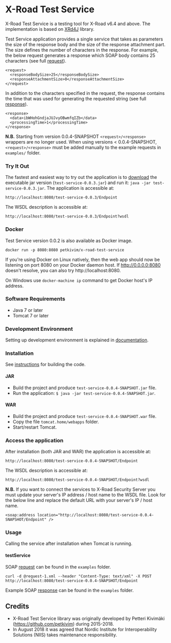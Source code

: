 # X-Road Test Service

X-Road Test Service is a testing tool for X-Road v6.4 and above. The implementation is based on [XRd4J](https://github.com/nordic-institute/xrd4j) library. 

Test Service application provides a single service that takes as parameters the size of the response body and the size of the response attachment part. The size defines the number of characters in the response. For example, the below request generates a response which SOAP body contains 25 characters (see full [request](https://github.com/nordic-institute/x-road-test-service/blob/master/examples/request-1.xml)).

```
<request>
  <responseBodySize>25</responseBodySize>
  <responseAttachmentSize>0</responseAttachmentSize>
</request>
```

In addition to the characters specified in the request, the response contains the time that was used for generating the requested string  (see full [response](https://github.com/nordic-institute/x-road-test-service/blob/master/examples/response-1.xml)).

```
<response>
  <data>ibWHohGndjaJUJvyOBwmfqIZb</data>
  <processingTime>1</processingTime>
</response>
```

**N.B.** Starting from version 0.0.4-SNAPSHOT `<request>/<response>` wrappers are no longer used. When using versions < 0.0.4-SNAPSHOT, `<request>/<response>` must be added manually to the example requests in `examples/` folder.

### Try It Out

The fastest and easiest way to try out the application is to [download](https://github.com/petkivim/x-road-test-service/releases/download/v0.0.3/test-service-0.0.3.jar) the executable jar version (```test-service-0.0.3.jar```) and run it: ```java -jar test-service-0.0.3.jar```. The application is accessible at:

```
http://localhost:8080/test-service-0.0.3/Endpoint
```

The WSDL description is accessible at:

```
http://localhost:8080/test-service-0.0.3/Endpoint?wsdl
```

### Docker

Test Service version 0.0.2 is also available as Docker image.

```
docker run -p 8080:8080 petkivim/x-road-test-service
```

If you're using Docker on Linux natively, then the web app should now be listening on port 8080 on your Docker daemon host. If http://0.0.0.0:8080 doesn't resolve, you can also try http://localhost:8080.

On Windows use ```docker-machine ip``` command to get Docker host's IP address.

### Software Requirements

* Java 7 or later
* Tomcat 7 or later

### Development Environment

Setting up development environment is explained in [documentation](documentation/Setting-up-Development-Environment.md).

### Installation

See [instructions](documentation/Building-the-Code.md) for building the code.

#### JAR

* Build the project and produce ```test-service-0.0.4-SNAPSHOT.jar``` file.
* Run the application: ```$ java -jar test-service-0.0.4-SNAPSHOT.jar```.

#### WAR

* Build the project and produce ```test-service-0.0.4-SNAPSHOT.war``` file.
* Copy the file ```tomcat.home/webapps``` folder.
* Start/restart Tomcat.

### Access the application

After installation (both JAR and WAR) the application is accessible at:

```
http://localhost:8080/test-service-0.0.4-SNAPSHOT/Endpoint
```

The WSDL description is accessible at:

```
http://localhost:8080/test-service-0.0.4-SNAPSHOT/Endpoint?wsdl
```

**N.B.** If you want to connect the services to X-Road Security Server you must update your server's IP address / host name to the WSDL file. Look for the below line and replace the default URL with your server's IP / host name.

```
<soap:address location="http://localhost:8080/test-service-0.0.4-SNAPSHOT/Endpoint" />
```

### Usage

Calling the service after installation when Tomcat is running.

#### testService

SOAP [request](https://github.com/nordic-institute/x-road-test-service/blob/master/examples/request-1.xml) can be found in the ```examples``` folder.

```
curl -d @request-1.xml --header "Content-Type: text/xml" -X POST http://localhost:8080/test-service-0.0.4-SNAPSHOT/Endpoint
```

Example SOAP [response](https://github.com/nordic-institute/x-road-test-service/blob/master/examples/response-1.xml) can be found in the ```examples``` folder.

## Credits

* X-Road Test Service library was originally developed by Petteri Kivimäki (https://github.com/petkivim) during 2015-2018. 
* In August 2018 it was agreed that Nordic Institute for Interoperability Solutions (NIIS) takes maintenance responsibility.